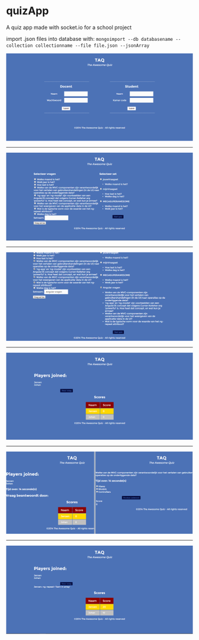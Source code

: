 # quizApp
A quiz app made with socket.io for a school project

import .json files into database with:
`mongoimport --db databasename --collection collectionname --file file.json --jsonArray`

![alt text](https://github.com/JeroenLammen/quizApp/blob/master/readme_images/Screenshot_1.png "home screen")

---

![alt text](https://github.com/JeroenLammen/quizApp/blob/master/readme_images/Screenshot_2.png "create set of questions")

---

![alt text](https://github.com/JeroenLammen/quizApp/blob/master/readme_images/Screenshot_3.png "select set to start")

---

![alt text](https://github.com/JeroenLammen/quizApp/blob/master/readme_images/Screenshot_4.png "host quiz screen")

---

![alt text](https://github.com/JeroenLammen/quizApp/blob/master/readme_images/Screenshot_5.png "playing the quiz")

---

![alt text](https://github.com/JeroenLammen/quizApp/blob/master/readme_images/Screenshot_6.png "questions answered")
